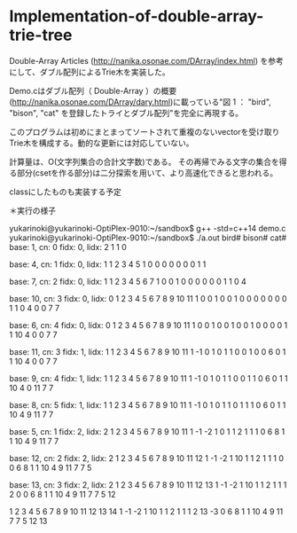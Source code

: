 # Implementation-of-double-array-trie-tree

Double-Array Articles (http://nanika.osonae.com/DArray/index.html)
を参考にして、ダブル配列によるTrie木を実装した。

Demo.cはダブル配列（ Double-Array ）の概要　(http://nanika.osonae.com/DArray/dary.html)に載っている"図 1 ： "bird", "bison", "cat" を登録したトライとダブル配列"を完全に再現する。

このプログラムは初めにまとまってソートされて重複のないvector<string>を受け取りTrie木を構成する。動的な更新には対応していない。

計算量は、O(文字列集合の合計文字数)である。
その再帰でみる文字の集合を得る部分(csetを作る部分)は二分探索を用いて、より高速化できると思われる。

classにしたものも実装する予定


＊実行の様子

yukarinoki@yukarinoki-OptiPlex-9010:~/sandbox$ g++ -std=c++14 demo.c
yukarinoki@yukarinoki-OptiPlex-9010:~/sandbox$ ./a.out
bird#
bison#
cat#
base: 1, cn: 0 fidx: 0, lidx: 2
 1
 1
 0

base: 4, cn: 1 fidx: 0, lidx: 1
 1  2  3  4  5
 1  0  0  0  0
 0  0  0  1  1

base: 7, cn: 2 fidx: 0, lidx: 1
 1  2  3  4  5  6  7
 1  0  0  1  0  0  0
 0  0  0  1  1  0  4

base: 10, cn: 3 fidx: 0, lidx: 0
 1  2  3  4  5  6  7  8  9 10 11
 1  0  0  1  0  0  1  0  0  0  0
 0  0  0  1  1  0  4  0  0  7  7

base: 6, cn: 4 fidx: 0, lidx: 0
 1  2  3  4  5  6  7  8  9 10 11
 1  0  0  1  0  0  1  0  0  1  0
 0  0  0  1  1 10  4  0  0  7  7

base: 11, cn: 3 fidx: 1, lidx: 1
 1  2  3  4  5  6  7  8  9 10 11
 1 -1  0  1  0  1  1  0  0  1  0
 0  6  0  1  1 10  4  0  0  7  7

base: 9, cn: 4 fidx: 1, lidx: 1
 1  2  3  4  5  6  7  8  9 10 11
 1 -1  0  1  0  1  1  0  0  1  1
 0  6  0  1  1 10  4  0 11  7  7

base: 8, cn: 5 fidx: 1, lidx: 1
 1  2  3  4  5  6  7  8  9 10 11
 1 -1  0  1  0  1  1  0  1  1  1
 0  6  0  1  1 10  4  9 11  7  7

base: 5, cn: 1 fidx: 2, lidx: 2
 1  2  3  4  5  6  7  8  9 10 11
 1 -1 -2  1  0  1  1  2  1  1  1
 0  6  8  1  1 10  4  9 11  7  7

base: 12, cn: 2 fidx: 2, lidx: 2
 1  2  3  4  5  6  7  8  9 10 11 12
 1 -1 -2  1 10  1  1  2  1  1  1  0
 0  6  8  1  1 10  4  9 11  7  7  5

base: 13, cn: 3 fidx: 2, lidx: 2
 1  2  3  4  5  6  7  8  9 10 11 12 13
 1 -1 -2  1 10  1  1  2  1  1  1  2  0
 0  6  8  1  1 10  4  9 11  7  7  5 12

 1  2  3  4  5  6  7  8  9 10 11 12 13 14
 1 -1 -2  1 10  1  1  2  1  1  1  2 13 -3
 0  6  8  1  1 10  4  9 11  7  7  5 12 13
